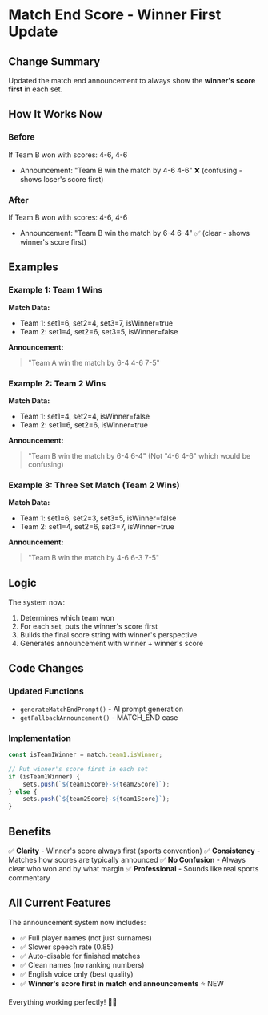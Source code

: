 # Match End Score - Winner First Update

## Change Summary

Updated the match end announcement to always show the **winner's score first** in each set.

## How It Works Now

### Before
If Team B won with scores: 4-6, 4-6
- Announcement: "Team B win the match by 4-6 4-6" ❌ (confusing - shows loser's score first)

### After
If Team B won with scores: 4-6, 4-6
- Announcement: "Team B win the match by 6-4 6-4" ✅ (clear - shows winner's score first)

## Examples

### Example 1: Team 1 Wins
**Match Data:**
- Team 1: set1=6, set2=4, set3=7, isWinner=true
- Team 2: set1=4, set2=6, set3=5, isWinner=false

**Announcement:**
> "Team A win the match by 6-4 4-6 7-5"

### Example 2: Team 2 Wins
**Match Data:**
- Team 1: set1=4, set2=4, isWinner=false
- Team 2: set1=6, set2=6, isWinner=true

**Announcement:**
> "Team B win the match by 6-4 6-4"
(Not "4-6 4-6" which would be confusing)

### Example 3: Three Set Match (Team 2 Wins)
**Match Data:**
- Team 1: set1=6, set2=3, set3=5, isWinner=false
- Team 2: set1=4, set2=6, set3=7, isWinner=true

**Announcement:**
> "Team B win the match by 4-6 6-3 7-5"

## Logic

The system now:
1. Determines which team won
2. For each set, puts the winner's score first
3. Builds the final score string with winner's perspective
4. Generates announcement with winner + winner's score

## Code Changes

### Updated Functions
- `generateMatchEndPrompt()` - AI prompt generation
- `getFallbackAnnouncement()` - MATCH_END case

### Implementation
```javascript
const isTeam1Winner = match.team1.isWinner;

// Put winner's score first in each set
if (isTeam1Winner) {
    sets.push(`${team1Score}-${team2Score}`);
} else {
    sets.push(`${team2Score}-${team1Score}`);
}
```

## Benefits

✅ **Clarity** - Winner's score always first (sports convention)
✅ **Consistency** - Matches how scores are typically announced
✅ **No Confusion** - Always clear who won and by what margin
✅ **Professional** - Sounds like real sports commentary

## All Current Features

The announcement system now includes:
- ✅ Full player names (not just surnames)
- ✅ Slower speech rate (0.85)
- ✅ Auto-disable for finished matches
- ✅ Clean names (no ranking numbers)
- ✅ English voice only (best quality)
- ✅ **Winner's score first in match end announcements** ⭐ NEW

Everything working perfectly! 🎾🔔
